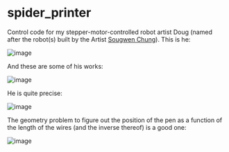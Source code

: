 # spider_printer
Control code for my stepper-motor-controlled robot artist Doug (named after the robot(s) built by the Artist [Sougwen Chung](https://sougwen.com/artworks)). This is he:

![image](https://user-images.githubusercontent.com/8690175/235303284-e891ec3a-f1cf-4790-8040-86f9a9334150.png)

And these are some of his works:

![image](https://user-images.githubusercontent.com/8690175/235303382-a38a9d46-78b9-4c84-9531-3917cbaea933.png)

He is quite precise:

![image](https://user-images.githubusercontent.com/8690175/235303451-02882b62-19d1-432f-b6dc-144e8bed040b.png)

The geometry problem to figure out the position of the pen as a function 
of the length of the wires (and the inverse thereof) is a good one:

![image](https://user-images.githubusercontent.com/8690175/235303707-3cc2aff9-0e18-4446-9852-3f6553b67261.png)
